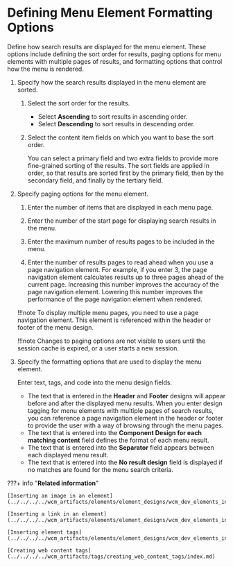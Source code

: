 # Defining Menu Element Formatting Options

Define how search results are displayed for the menu element. These options include defining the sort order for results, paging options for menu elements with multiple pages of results, and formatting options that control how the menu is rendered.

1.  Specify how the search results displayed in the menu element are sorted.

    1.  Select the sort order for the results.

        -   Select **Ascending** to sort results in ascending order.
        -   Select **Descending** to sort results in descending order.
    2.  Select the content item fields on which you want to base the sort order.

        You can select a primary field and two extra fields to provide more fine-grained sorting of the results. The sort fields are applied in order, so that results are sorted first by the primary field, then by the secondary field, and finally by the tertiary field.

2.  Specify paging options for the menu element.

    1.  Enter the number of items that are displayed in each menu page.

    2.  Enter the number of the start page for displaying search results in the menu.

    3.  Enter the maximum number of results pages to be included in the menu.

    4.  Enter the number of results pages to read ahead when you use a page navigation element. For example, if you enter 3, the page navigation element calculates results up to three pages ahead of the current page. Increasing this number improves the accuracy of the page navigation element. Lowering this number improves the performance of the page navigation element when rendered.

    !!!note
        To display multiple menu pages, you need to use a page navigation element. This element is referenced within the header or footer of the menu design.

    !!!note
        Changes to paging options are not visible to users until the session cache is expired, or a user starts a new session.

3.  Specify the formatting options that are used to display the menu element.

    Enter text, tags, and code into the menu design fields.

    -   The text that is entered in the **Header** and **Footer** designs will appear before and after the displayed menu results. When you enter design tagging for menu elements with multiple pages of search results, you can reference a page navigation element in the header or footer to provide the user with a way of browsing through the menu pages.
    -   The text that is entered into the **Component Design for each matching content** field defines the format of each menu result.
    -   The text that is entered into the **Separator** field appears between each displayed menu result.
    -   The text that is entered into the **No result design** field is displayed if no matches are found for the menu search criteria.

???+ info "**Related information**"  

    [Inserting an image in an element](../../../../wcm_artifacts/elements/element_designs/wcm_dev_elements_insert_image.md)

    [Inserting a link in an element](../../../../wcm_artifacts/elements/element_designs/wcm_dev_elements_insert_link.md)

    [Inserting element tags](../../../../wcm_artifacts/elements/element_designs/wcm_dev_elements_insert_tags.md)

    [Creating web content tags](../../../../wcm_artifacts/tags/creating_web_content_tags/index.md)


